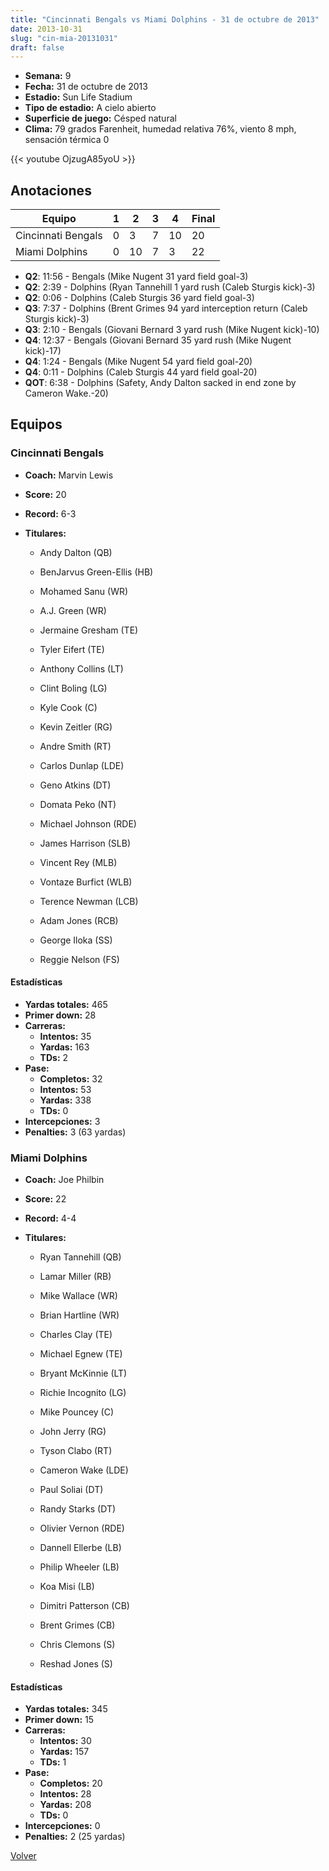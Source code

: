 ```yaml
---
title: "Cincinnati Bengals vs Miami Dolphins - 31 de octubre de 2013"
date: 2013-10-31
slug: "cin-mia-20131031"
draft: false
---
```


- **Semana:** 9
- **Fecha:** 31 de octubre de 2013
- **Estadio:** Sun Life Stadium
- **Tipo de estadio:** A cielo abierto
- **Superficie de juego:** Césped natural
- **Clima:** 79 grados Farenheit, humedad relativa 76%, viento 8 mph, sensación térmica 0


{{< youtube OjzugA85yoU >}}


## Anotaciones
| Equipo | 1 | 2 | 3 | 4 | Final |
|--------|---|---|---|---|-------|
| Cincinnati Bengals  | 0 | 3 | 7 | 10  | 20 |
| Miami Dolphins  | 0 | 10 | 7 | 3  | 22 |
- **Q2**: 11:56 - Bengals (Mike Nugent 31 yard field goal-3)
- **Q2**: 2:39 - Dolphins (Ryan Tannehill 1 yard rush (Caleb Sturgis kick)-3)
- **Q2**: 0:06 - Dolphins (Caleb Sturgis 36 yard field goal-3)
- **Q3**: 7:37 - Dolphins (Brent Grimes 94 yard interception return (Caleb Sturgis kick)-3)
- **Q3**: 2:10 - Bengals (Giovani Bernard 3 yard rush (Mike Nugent kick)-10)
- **Q4**: 12:37 - Bengals (Giovani Bernard 35 yard rush (Mike Nugent kick)-17)
- **Q4**: 1:24 - Bengals (Mike Nugent 54 yard field goal-20)
- **Q4**: 0:11 - Dolphins (Caleb Sturgis 44 yard field goal-20)
- **QOT**: 6:38 - Dolphins (Safety, Andy Dalton sacked in end zone by Cameron Wake.-20)


## Equipos


### Cincinnati Bengals
* **Coach:** Marvin Lewis
* **Score:** 20
* **Record:** 6-3
* **Titulares:** 

  * Andy Dalton (QB) 

  * BenJarvus Green-Ellis (HB) 

  * Mohamed Sanu (WR) 

  * A.J. Green (WR) 

  * Jermaine Gresham (TE) 

  * Tyler Eifert (TE) 

  * Anthony Collins (LT) 

  * Clint Boling (LG) 

  * Kyle Cook (C) 

  * Kevin Zeitler (RG) 

  * Andre Smith (RT) 

  * Carlos Dunlap (LDE) 

  * Geno Atkins (DT) 

  * Domata Peko (NT) 

  * Michael Johnson (RDE) 

  * James Harrison (SLB) 

  * Vincent Rey (MLB) 

  * Vontaze Burfict (WLB) 

  * Terence Newman (LCB) 

  * Adam Jones (RCB) 

  * George Iloka (SS) 

  * Reggie Nelson (FS) 

#### Estadísticas
* **Yardas totales:** 465
* **Primer down:** 28
* **Carreras:**
  * **Intentos:** 35
  * **Yardas:** 163
  * **TDs:** 2
* **Pase:**
  * **Completos:** 32
  * **Intentos:** 53
  * **Yardas:** 338
  * **TDs:** 0
* **Intercepciones:** 3
* **Penalties:** 3 (63 yardas)

### Miami Dolphins
* **Coach:** Joe Philbin
* **Score:** 22
* **Record:** 4-4
* **Titulares:** 

  * Ryan Tannehill (QB) 

  * Lamar Miller (RB) 

  * Mike Wallace (WR) 

  * Brian Hartline (WR) 

  * Charles Clay (TE) 

  * Michael Egnew (TE) 

  * Bryant McKinnie (LT) 

  * Richie Incognito (LG) 

  * Mike Pouncey (C) 

  * John Jerry (RG) 

  * Tyson Clabo (RT) 

  * Cameron Wake (LDE) 

  * Paul Soliai (DT) 

  * Randy Starks (DT) 

  * Olivier Vernon (RDE) 

  * Dannell Ellerbe (LB) 

  * Philip Wheeler (LB) 

  * Koa Misi (LB) 

  * Dimitri Patterson (CB) 

  * Brent Grimes (CB) 

  * Chris Clemons (S) 

  * Reshad Jones (S) 

#### Estadísticas
* **Yardas totales:** 345
* **Primer down:** 15
* **Carreras:**
  * **Intentos:** 30
  * **Yardas:** 157
  * **TDs:** 1
* **Pase:**
  * **Completos:** 20
  * **Intentos:** 28
  * **Yardas:** 208
  * **TDs:** 0
* **Intercepciones:** 0
* **Penalties:** 2 (25 yardas)


[Volver](/historia/2013)
